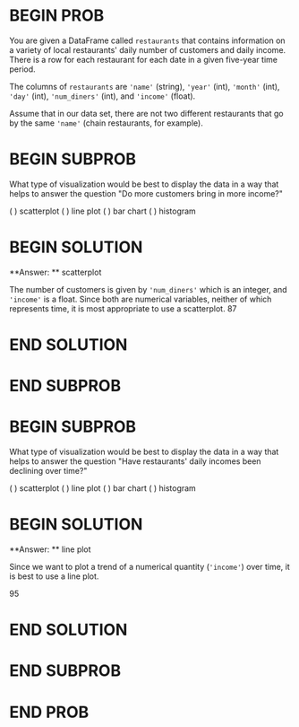 # BEGIN PROB

You are given a DataFrame called `restaurants` that contains information on a variety of local restaurants' daily number of customers and daily income. There is a row for each restaurant for each date in a given five-year time period.

The columns of `restaurants` are `'name'` (string), `'year'` (int),  `'month'` (int), `'day'` (int), `'num_diners'` (int), and `'income'` (float).

Assume that in our data set, there are not two different restaurants that go by the same `'name'` (chain restaurants, for example).

# BEGIN SUBPROB

What type of visualization would be best to display the data in a way that helps to answer the question "Do more customers bring in more income?"

( ) scatterplot
( ) line plot
( ) bar chart
( ) histogram

# BEGIN SOLUTION

**Answer: **  scatterplot

The number of customers is given by `'num_diners'` which is an integer, and `'income'` is a float. Since both are numerical variables, neither of which represents time, it is most appropriate to use a scatterplot.
<average>87</average>
# END SOLUTION

# END SUBPROB

# BEGIN SUBPROB

What type of visualization would be best to display the data in a way that helps to answer the question "Have restaurants' daily incomes been declining over time?"

( ) scatterplot
( ) line plot
( ) bar chart
( ) histogram

# BEGIN SOLUTION

**Answer: ** line plot

Since we want to plot a trend of a numerical quantity (`'income'`) over time, it is best to use a line plot. 

<average>95</average>
# END SOLUTION

# END SUBPROB

# END PROB